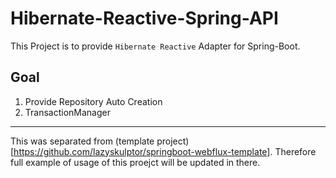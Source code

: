 # Hibernate-Reactive-Spring-API

This Project is to provide `Hibernate Reactive` Adapter for Spring-Boot.  

## Goal
1. Provide Repository Auto Creation
2. TransactionManager


---
This was separated from (template project)[https://github.com/lazyskulptor/springboot-webflux-template]. Therefore full example of usage of this proejct will be updated in there.
